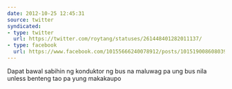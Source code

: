 ```yaml
---
date: 2012-10-25 12:45:31
source: twitter
syndicated:
- type: twitter
  url: https://twitter.com/roytang/statuses/261448401282011137/
- type: facebook
  url: https://www.facebook.com/10155666240078912/posts/10151900860803912
---
```


Dapat bawal sabihin ng konduktor ng bus na maluwag pa ung bus nila unless benteng tao pa yung makakaupo